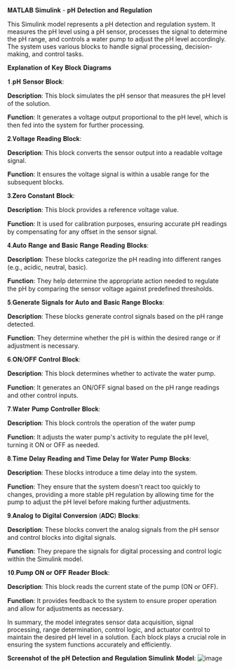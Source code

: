 𝐌𝐀𝐓𝐋𝐀𝐁 𝐒𝐢𝐦𝐮𝐥𝐢𝐧𝐤 - 𝐩𝐇 𝐃𝐞𝐭𝐞𝐜𝐭𝐢𝐨𝐧 𝐚𝐧𝐝 𝐑𝐞𝐠𝐮𝐥𝐚𝐭𝐢𝐨𝐧

This Simulink model represents a pH detection and regulation system. It measures the pH level using a pH sensor, processes the signal to determine the pH range, and controls a water pump to adjust the pH level accordingly. The system uses various blocks to handle signal processing, decision-making, and control tasks.

𝐄𝐱𝐩𝐥𝐚𝐧𝐚𝐭𝐢𝐨𝐧 𝐨𝐟 𝐊𝐞𝐲 𝐁𝐥𝐨𝐜𝐤 𝐃𝐢𝐚𝐠𝐫𝐚𝐦𝐬 

𝟏.𝐩𝐇 𝐒𝐞𝐧𝐬𝐨𝐫 𝐁𝐥𝐨𝐜𝐤: 

𝐃𝐞𝐬𝐜𝐫𝐢𝐩𝐭𝐢𝐨𝐧: This block simulates the pH sensor that measures the pH level of the solution.

𝐅𝐮𝐧𝐜𝐭𝐢𝐨𝐧: It generates a voltage output proportional to the pH level, which is then fed into the system for further processing.

𝟐.𝐕𝐨𝐥𝐭𝐚𝐠𝐞 𝐑𝐞𝐚𝐝𝐢𝐧𝐠 𝐁𝐥𝐨𝐜𝐤: 

𝐃𝐞𝐬𝐜𝐫𝐢𝐩𝐭𝐢𝐨𝐧: This block converts the sensor output into a readable voltage signal.

𝐅𝐮𝐧𝐜𝐭𝐢𝐨𝐧: It ensures the voltage signal is within a usable range for the subsequent blocks.

𝟑.𝐙𝐞𝐫𝐨 𝐂𝐨𝐧𝐬𝐭𝐚𝐧𝐭 𝐁𝐥𝐨𝐜𝐤: 

𝐃𝐞𝐬𝐜𝐫𝐢𝐩𝐭𝐢𝐨𝐧: This block provides a reference voltage value.

𝐅𝐮𝐧𝐜𝐭𝐢𝐨𝐧: It is used for calibration purposes, ensuring accurate pH readings by compensating for any offset in the sensor signal.

𝟒.𝐀𝐮𝐭𝐨 𝐑𝐚𝐧𝐠𝐞 𝐚𝐧𝐝 𝐁𝐚𝐬𝐢𝐜 𝐑𝐚𝐧𝐠𝐞 𝐑𝐞𝐚𝐝𝐢𝐧𝐠 𝐁𝐥𝐨𝐜𝐤𝐬: 

𝐃𝐞𝐬𝐜𝐫𝐢𝐩𝐭𝐢𝐨𝐧: These blocks categorize the pH reading into different ranges (e.g., acidic, neutral, basic).

𝐅𝐮𝐧𝐜𝐭𝐢𝐨𝐧: They help determine the appropriate action needed to regulate the pH by comparing the sensor voltage against predefined thresholds.

𝟓.𝐆𝐞𝐧𝐞𝐫𝐚𝐭𝐞 𝐒𝐢𝐠𝐧𝐚𝐥𝐬 𝐟𝐨𝐫 𝐀𝐮𝐭𝐨 𝐚𝐧𝐝 𝐁𝐚𝐬𝐢𝐜 𝐑𝐚𝐧𝐠𝐞 𝐁𝐥𝐨𝐜𝐤𝐬: 

𝐃𝐞𝐬𝐜𝐫𝐢𝐩𝐭𝐢𝐨𝐧: These blocks generate control signals based on the pH range detected.

𝐅𝐮𝐧𝐜𝐭𝐢𝐨𝐧: They determine whether the pH is within the desired range or if adjustment is necessary.

𝟔.𝐎𝐍/𝐎𝐅𝐅 𝐂𝐨𝐧𝐭𝐫𝐨𝐥 𝐁𝐥𝐨𝐜𝐤: 

𝐃𝐞𝐬𝐜𝐫𝐢𝐩𝐭𝐢𝐨𝐧: This block determines whether to activate the water pump.

𝐅𝐮𝐧𝐜𝐭𝐢𝐨𝐧: It generates an ON/OFF signal based on the pH range readings and other control inputs.

𝟕.𝐖𝐚𝐭𝐞𝐫 𝐏𝐮𝐦𝐩 𝐂𝐨𝐧𝐭𝐫𝐨𝐥𝐥𝐞𝐫 𝐁𝐥𝐨𝐜𝐤: 

𝐃𝐞𝐬𝐜𝐫𝐢𝐩𝐭𝐢𝐨𝐧: This block controls the operation of the water pump

𝐅𝐮𝐧𝐜𝐭𝐢𝐨𝐧: It adjusts the water pump's activity to regulate the pH level, turning it ON or OFF as needed.

𝟖.𝐓𝐢𝐦𝐞 𝐃𝐞𝐥𝐚𝐲 𝐑𝐞𝐚𝐝𝐢𝐧𝐠 𝐚𝐧𝐝 𝐓𝐢𝐦𝐞 𝐃𝐞𝐥𝐚𝐲 𝐟𝐨𝐫 𝐖𝐚𝐭𝐞𝐫 𝐏𝐮𝐦𝐩 𝐁𝐥𝐨𝐜𝐤𝐬:

𝐃𝐞𝐬𝐜𝐫𝐢𝐩𝐭𝐢𝐨𝐧: These blocks introduce a time delay into the system.

𝐅𝐮𝐧𝐜𝐭𝐢𝐨𝐧: They ensure that the system doesn't react too quickly to changes, providing a more stable pH regulation by allowing time for the pump to adjust the pH level before making further adjustments.

𝟗.𝐀𝐧𝐚𝐥𝐨𝐠 𝐭𝐨 𝐃𝐢𝐠𝐢𝐭𝐚𝐥 𝐂𝐨𝐧𝐯𝐞𝐫𝐬𝐢𝐨𝐧 (𝐀𝐃𝐂) 𝐁𝐥𝐨𝐜𝐤𝐬: 

𝐃𝐞𝐬𝐜𝐫𝐢𝐩𝐭𝐢𝐨𝐧: These blocks convert the analog signals from the pH sensor and control blocks into digital signals.

𝐅𝐮𝐧𝐜𝐭𝐢𝐨𝐧: They prepare the signals for digital processing and control logic within the Simulink model.

𝟏𝟎.𝐏𝐮𝐦𝐩 𝐎𝐍 𝐨𝐫 𝐎𝐅𝐅 𝐑𝐞𝐚𝐝𝐞𝐫 𝐁𝐥𝐨𝐜𝐤:

𝐃𝐞𝐬𝐜𝐫𝐢𝐩𝐭𝐢𝐨𝐧: This block reads the current state of the pump (ON or OFF).

𝐅𝐮𝐧𝐜𝐭𝐢𝐨𝐧: It provides feedback to the system to ensure proper operation and allow for adjustments as necessary.

In summary, the model integrates sensor data acquisition, signal processing, range determination, control logic, and actuator control to maintain the desired pH level in a solution. Each block plays a crucial role in ensuring the system functions accurately and efficiently.

𝐒𝐜𝐫𝐞𝐞𝐧𝐬𝐡𝐨𝐭 𝐨𝐟 𝐭𝐡𝐞 𝐩𝐇 𝐃𝐞𝐭𝐞𝐜𝐭𝐢𝐨𝐧 𝐚𝐧𝐝 𝐑𝐞𝐠𝐮𝐥𝐚𝐭𝐢𝐨𝐧 𝐒𝐢𝐦𝐮𝐥𝐢𝐧𝐤 𝐌𝐨𝐝𝐞𝐥:
![image](https://github.com/Xtiantzyyy/MATLAB-Simulink-pH-Detection-and-Regulation/assets/87014015/c78fef2e-d6e5-4a4f-902d-c97f1ef98b7e)

